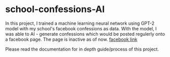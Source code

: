 # school-confessions-AI
In this project, I trained a machine learning neural network using GPT-2 model with my school's facebook confessions as data. 
With the model, I was able to AI - generate confessions which would be posted regulerly onto a facebook page. The page is inactive as of now.
[facebook link](https://www.facebook.com/DeepMSJConfessionsBot)

Please read the documentation for in depth guide/process of this project.
